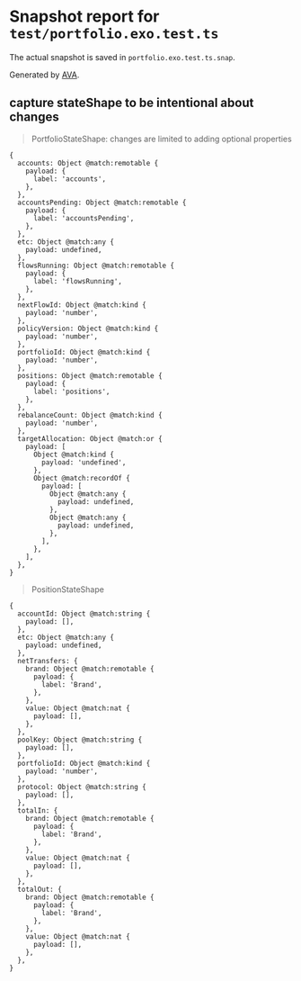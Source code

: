 # Snapshot report for `test/portfolio.exo.test.ts`

The actual snapshot is saved in `portfolio.exo.test.ts.snap`.

Generated by [AVA](https://avajs.dev).

## capture stateShape to be intentional about changes

> PortfolioStateShape: changes are limited to adding optional properties

    {
      accounts: Object @match:remotable {
        payload: {
          label: 'accounts',
        },
      },
      accountsPending: Object @match:remotable {
        payload: {
          label: 'accountsPending',
        },
      },
      etc: Object @match:any {
        payload: undefined,
      },
      flowsRunning: Object @match:remotable {
        payload: {
          label: 'flowsRunning',
        },
      },
      nextFlowId: Object @match:kind {
        payload: 'number',
      },
      policyVersion: Object @match:kind {
        payload: 'number',
      },
      portfolioId: Object @match:kind {
        payload: 'number',
      },
      positions: Object @match:remotable {
        payload: {
          label: 'positions',
        },
      },
      rebalanceCount: Object @match:kind {
        payload: 'number',
      },
      targetAllocation: Object @match:or {
        payload: [
          Object @match:kind {
            payload: 'undefined',
          },
          Object @match:recordOf {
            payload: [
              Object @match:any {
                payload: undefined,
              },
              Object @match:any {
                payload: undefined,
              },
            ],
          },
        ],
      },
    }

> PositionStateShape

    {
      accountId: Object @match:string {
        payload: [],
      },
      etc: Object @match:any {
        payload: undefined,
      },
      netTransfers: {
        brand: Object @match:remotable {
          payload: {
            label: 'Brand',
          },
        },
        value: Object @match:nat {
          payload: [],
        },
      },
      poolKey: Object @match:string {
        payload: [],
      },
      portfolioId: Object @match:kind {
        payload: 'number',
      },
      protocol: Object @match:string {
        payload: [],
      },
      totalIn: {
        brand: Object @match:remotable {
          payload: {
            label: 'Brand',
          },
        },
        value: Object @match:nat {
          payload: [],
        },
      },
      totalOut: {
        brand: Object @match:remotable {
          payload: {
            label: 'Brand',
          },
        },
        value: Object @match:nat {
          payload: [],
        },
      },
    }
